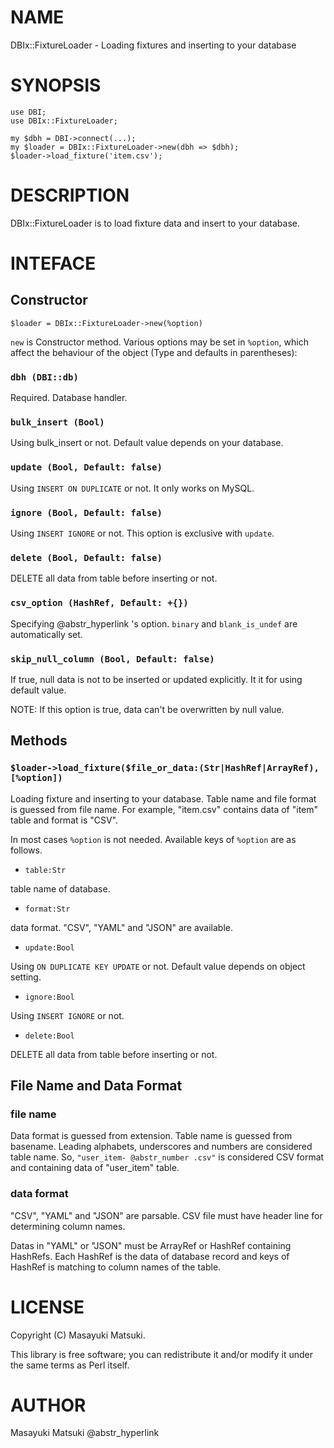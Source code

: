 # NAME

DBIx::FixtureLoader - Loading fixtures and inserting to your database

# SYNOPSIS
    
    
    use DBI;
    use DBIx::FixtureLoader;
    
    my $dbh = DBI->connect(...);
    my $loader = DBIx::FixtureLoader->new(dbh => $dbh);
    $loader->load_fixture('item.csv');
    

# DESCRIPTION

DBIx::FixtureLoader is to load fixture data and insert to your database.

# INTEFACE

## Constructor
    
    
    $loader = DBIx::FixtureLoader->new(%option)
    

`new` is Constructor method. Various options may be set in `%option`, which affect the behaviour of the object (Type and defaults in parentheses):

### `dbh (DBI::db)`

Required. Database handler.

### `bulk_insert (Bool)`

Using bulk_insert or not. Default value depends on your database.

### `update (Bool, Default: false)`

Using `INSERT ON DUPLICATE` or not. It only works on MySQL.

### `ignore (Bool, Default: false)`

Using `INSERT IGNORE` or not. This option is exclusive with `update`.

### `delete (Bool, Default: false)`

DELETE all data from table before inserting or not.

### `csv_option (HashRef, Default: +{})`

Specifying @abstr_hyperlink 's option. `binary` and `blank_is_undef` are automatically set.

### `skip_null_column (Bool, Default: false)`

If true, null data is not to be inserted or updated explicitly. It it for using default value.

NOTE: If this option is true, data can't be overwritten by null value.

## Methods

### `$loader->load_fixture($file_or_data:(Str|HashRef|ArrayRef), [%option])`

Loading fixture and inserting to your database. Table name and file format is guessed from file name. For example, "item.csv" contains data of "item" table and format is "CSV".

In most cases `%option` is not needed. Available keys of `%option` are as follows.

  * `table:Str`

table name of database.

  * `format:Str`

data format. "CSV", "YAML" and "JSON" are available.

  * `update:Bool`

Using `ON DUPLICATE KEY UPDATE` or not. Default value depends on object setting.

  * `ignore:Bool`

Using `INSERT IGNORE` or not.

  * `delete:Bool`

DELETE all data from table before inserting or not.




## File Name and Data Format

### file name

Data format is guessed from extension. Table name is guessed from basename. Leading alphabets, underscores and numbers are considered table name. So, `"user_item- @abstr_number .csv"` is considered CSV format and containing data of "user_item" table.

### data format

"CSV", "YAML" and "JSON" are parsable. CSV file must have header line for determining column names.

Datas in "YAML" or "JSON" must be ArrayRef or HashRef containing HashRefs. Each HashRef is the data of database record and keys of HashRef is matching to column names of the table.

# LICENSE

Copyright (C) Masayuki Matsuki.

This library is free software; you can redistribute it and/or modify it under the same terms as Perl itself.

# AUTHOR

Masayuki Matsuki @abstr_hyperlink 
